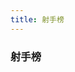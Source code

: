 ```yaml
---
title: 射手榜
---
```


### 射手榜

<GoalRank rank="1" name="姆巴佩" state="fr" goals="8" />
<GoalRank rank="2" name="梅西" state="ar" goals="7" />

<GoalRank rank="3" name="吉鲁" state="fr" goals="4" />
<GoalRank rank="3" name="阿尔瓦雷斯" state="ar" goals="4" />

<GoalRank rank="5" name="瓦伦西亚" state="ec" goals="3" />
<GoalRank rank="5" name="加克波" state="nl" goals="3" />
<GoalRank rank="5" name="拉什福德" state="gb-eng" goals="3" />
<GoalRank rank="5" name="莫拉塔" state="es" goals="3" />
<GoalRank rank="5" name="萨卡" state="gb-eng" goals="3" />
<GoalRank rank="5" name="理查利森" state="br" goals="3" />
<GoalRank rank="5" name="拉莫斯" state="pt" goals="3" />

<GoalRank rank="12" name="塔雷米" state="ir" goals="2" />
<GoalRank rank="12" name="托雷斯" state="es" goals="2" />
<GoalRank rank="12" name="克拉马里奇" state="hr" goals="2" />
<GoalRank rank="12" name="库杜斯" state="gh" goals="2" />
<GoalRank rank="12" name="曹圭成" state="kr" goals="2" />
<GoalRank rank="12" name="费尔南德斯" state="pt" goals="2" />
<GoalRank rank="12" name="多萨里" state="sa" goals="2" />
<GoalRank rank="12" name="堂安律" state="jp" goals="2" />
<GoalRank rank="12" name="哈弗茨" state="de" goals="2" />
<GoalRank rank="12" name="菲尔克鲁格" state="de" goals="2" />
<GoalRank rank="12" name="德阿拉斯凯塔" state="uy" goals="2" />
<GoalRank rank="12" name="米特罗维奇" state="rs" goals="2" />
<GoalRank rank="12" name="恩博洛" state="ch" goals="2" />
<GoalRank rank="12" name="莱万多夫斯基" state="pl" goals="2" />
<GoalRank rank="12" name="内马尔" state="br" goals="2" />
<GoalRank rank="12" name="维格霍斯特" state="nl" goals="2" />
<GoalRank rank="12" name="凯恩" state="gb-eng" goals="2" />

<GoalRank rank="29" name="贝林厄姆" state="gb-eng" goals="1" />
<GoalRank rank="29" name="斯特林" state="gb-eng" goals="1" />
<GoalRank rank="29" name="格拉利什" state="gb-eng" goals="1" />
<GoalRank rank="29" name="加克波" state="nl" goals="1" />
<GoalRank rank="29" name="克拉森" state="nl" goals="1" />
<GoalRank rank="29" name="维阿" state="us" goals="1" />
<GoalRank rank="29" name="贝尔" state="gb-wls" goals="1" />
<GoalRank rank="29" name="谢赫里" state="sa" goals="1" />
<GoalRank rank="29" name="拉比奥" state="fr" goals="1" />
<GoalRank rank="29" name="古德温" state="fr" goals="1" />
<GoalRank rank="29" name="京多安" state="de" goals="1" />
<GoalRank rank="29" name="浅野拓磨" state="jp" goals="1" />
<GoalRank rank="29" name="奥尔默" state="es" goals="1" />
<GoalRank rank="29" name="阿森西奥" state="es" goals="1" />
<GoalRank rank="29" name="加维拉" state="es" goals="1" />
<GoalRank rank="29" name="索莱尔" state="es" goals="1" />
<GoalRank rank="29" name="巴舒亚伊" state="be" goals="1" />
<GoalRank rank="29" name="罗纳尔多" state="pt" goals="1" />
<GoalRank rank="29" name="菲利克斯" state="pt" goals="1" />
<GoalRank rank="29" name="莱昂" state="pt" goals="1" />
<GoalRank rank="29" name="阿尤" state="gh" goals="1" />
<GoalRank rank="29" name="布卡里" state="gh" goals="1" />
<GoalRank rank="29" name="切什米" state="ir" goals="1" />
<GoalRank rank="29" name="雷扎伊安" state="ir" goals="1" />
<GoalRank rank="29" name="蒙塔里" state="qa" goals="1" />
<GoalRank rank="29" name="迪亚" state="sn" goals="1" />
<GoalRank rank="29" name="迪德希欧" state="sn" goals="1" />
<GoalRank rank="29" name="迪昂" state="sn" goals="1" />
<GoalRank rank="29" name="杜克" state="au" goals="1" />
<GoalRank rank="29" name="泽林斯基" state="pl" goals="1" />
<GoalRank rank="29" name="克里斯滕森" state="dk" goals="1" />
<GoalRank rank="29" name="费尔南德斯" state="mx" goals="1" />
<GoalRank rank="29" name="富勒" state="cr" goals="1" />
<GoalRank rank="29" name="赛斯" state="ma" goals="1" />
<GoalRank rank="29" name="阿布赫拉尔" state="ma" goals="1" />
<GoalRank rank="29" name="里瓦亚" state="hr" goals="1" />
<GoalRank rank="29" name="马耶尔" state="hr" goals="1" />
<GoalRank rank="29" name="戴维斯" state="ca" goals="1" />
<GoalRank rank="29" name="卡斯特莱托" state="cm" goals="1" />
<GoalRank rank="29" name="巴布巴卡尔" state="cm" goals="1" />
<GoalRank rank="29" name="艾里克" state="cm" goals="1" />
<GoalRank rank="29" name="帕夫洛维奇" state="rs" goals="1" />
<GoalRank rank="29" name="萨维奇" state="rs" goals="1" />
<GoalRank rank="29" name="萨利苏" state="gh" goals="1" />
<GoalRank rank="29" name="卡塞米罗" state="br" goals="1" />
<GoalRank rank="29" name="德容" state="nl" goals="1" />
<GoalRank rank="29" name="凯塞多" state="ec" goals="1" />
<GoalRank rank="29" name="萨尔" state="sn" goals="1" />
<GoalRank rank="29" name="库利巴利" state="sn" goals="1" />
<GoalRank rank="29" name="福登" state="gb-eng" goals="1" />
<GoalRank rank="29" name="普利西奇" state="us" goals="1" />
<GoalRank rank="29" name="哈兹里" state="tn" goals="1" />
<GoalRank rank="29" name="莱基" state="au" goals="1" />
<GoalRank rank="29" name="马卡利斯特" state="ar" goals="1" />
<GoalRank rank="29" name="马丁" state="mx" goals="1" />
<GoalRank rank="29" name="查维斯" state="mx" goals="1" />
<GoalRank rank="29" name="齐耶赫" state="ma" goals="1" />
<GoalRank rank="29" name="内斯里" state="ma" goals="1" />
<GoalRank rank="29" name="田中碧" state="jp" goals="1" />
<GoalRank rank="29" name="特赫达" state="cr" goals="1" />
<GoalRank rank="29" name="格纳布里" state="de" goals="1" />
<GoalRank rank="29" name="奥尔塔" state="pt" goals="1" />
<GoalRank rank="29" name="金英权" state="kr" goals="1" />
<GoalRank rank="29" name="黄喜灿" state="kr" goals="1" />
<GoalRank rank="29" name="阿布巴卡尔" state="cm" goals="1" />
<GoalRank rank="29" name="弗拉霍维奇" state="rs" goals="1" />
<GoalRank rank="29" name="沙奇里" state="ch" goals="1" />
<GoalRank rank="29" name="弗罗伊勒" state="ch" goals="1" />
<GoalRank rank="29" name="德佩" state="nl" goals="1" />
<GoalRank rank="29" name="布林德" state="nl" goals="1" />
<GoalRank rank="29" name="邓弗里斯" state="nl" goals="1" />
<GoalRank rank="29" name="赖特" state="us" goals="1" />
<GoalRank rank="29" name="亨德森" state="gb-eng" goals="1" />
<GoalRank rank="29" name="前田大然" state="jp" goals="1" />
<GoalRank rank="29" name="佩里西奇" state="hr" goals="1" />
<GoalRank rank="29" name="维尼修斯" state="br" goals="1" />
<GoalRank rank="29" name="卢卡斯" state="br" goals="1" />
<GoalRank rank="29" name="白昇浩" state="kr" goals="1" />
<GoalRank rank="29" name="佩佩" state="pt" goals="1" />
<GoalRank rank="29" name="莱奥" state="pt" goals="1" />
<GoalRank rank="29" name="阿坎吉" state="ch" goals="1" />
<GoalRank rank="29" name="佩特科维奇" state="hr" goals="1" />
<GoalRank rank="29" name="莫利纳" state="ar" goals="1" />
<GoalRank rank="29" name="琼阿梅尼" state="fr" goals="1" />
<GoalRank rank="29" name="埃尔南德斯" state="fr" goals="1" />
<GoalRank rank="29" name="穆阿尼" state="fr" goals="1" />
<GoalRank rank="29" name="格瓦迪奥尔" state="hr" goals="1" />
<GoalRank rank="29" name="奥尔西奇" state="hr" goals="1" />
<GoalRank rank="29" name="达里" state="ma" goals="1" />
<GoalRank rank="29" name="迪玛利亚" state="ar" goals="1" />

